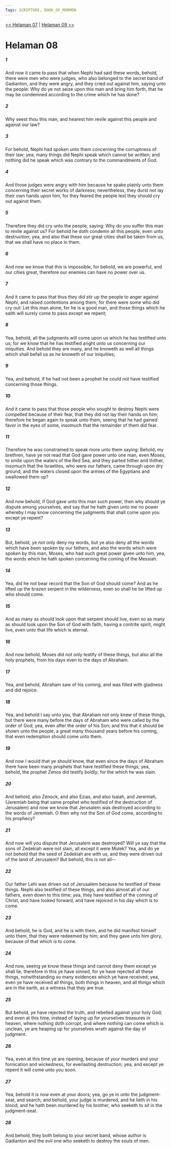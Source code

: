 ```yaml
---
Tags: SCRIPTURE, BOOK_OF_MORMON
---
```


[<< Helaman 07](BOOK_OF_MORMON/10_Helaman/Helaman_07.md) | [Helaman 09 >>](BOOK_OF_MORMON/10_Helaman/Helaman_09.md)

# Helaman 08

##### 1
 And now it came to pass that when Nephi had said these words, behold, there were men who were judges, who also belonged to the secret band of Gadianton, and they were angry, and they cried out against him, saying unto the people: Why do ye not seize upon this man and bring him forth, that he may be condemned according to the crime which he has done?
##### 2
 Why seest thou this man, and hearest him revile against this people and against our law?
##### 3
 For behold, Nephi had spoken unto them concerning the corruptness of their law; yea, many things did Nephi speak which cannot be written; and nothing did he speak which was contrary to the commandments of God.
##### 4
 And those judges were angry with him because he spake plainly unto them concerning their secret works of darkness; nevertheless, they durst not lay their own hands upon him, for they feared the people lest they should cry out against them.
##### 5
 Therefore they did cry unto the people, saying: Why do you suffer this man to revile against us? For behold he doth condemn all this people, even unto destruction; yea, and also that these our great cities shall be taken from us, that we shall have no place in them.
##### 6
 And now we know that this is impossible, for behold, we are powerful, and our cities great, therefore our enemies can have no power over us.
##### 7
 And it came to pass that thus they did stir up the people to anger against Nephi, and raised contentions among them; for there were some who did cry out: Let this man alone, for he is a good man, and those things which he saith will surely come to pass except we repent;
##### 8
 Yea, behold, all the judgments will come upon us which he has testified unto us; for we know that he has testified aright unto us concerning our iniquities. And behold they are many, and he knoweth as well all things which shall befall us as he knoweth of our iniquities;
##### 9
 Yea, and behold, if he had not been a prophet he could not have testified concerning those things.
##### 10
 And it came to pass that those people who sought to destroy Nephi were compelled because of their fear, that they did not lay their hands on him; therefore he began again to speak unto them, seeing that he had gained favor in the eyes of some, insomuch that the remainder of them did fear.
##### 11
 Therefore he was constrained to speak more unto them saying: Behold, my brethren, have ye not read that God gave power unto one man, even Moses, to smite upon the waters of the Red Sea, and they parted hither and thither, insomuch that the Israelites, who were our fathers, came through upon dry ground, and the waters closed upon the armies of the Egyptians and swallowed them up?
##### 12
 And now behold, if God gave unto this man such power, then why should ye dispute among yourselves, and say that he hath given unto me no power whereby I may know concerning the judgments that shall come upon you except ye repent?
##### 13
 But, behold, ye not only deny my words, but ye also deny all the words which have been spoken by our fathers, and also the words which were spoken by this man, Moses, who had such great power given unto him, yea, the words which he hath spoken concerning the coming of the Messiah.
##### 14
 Yea, did he not bear record that the Son of God should come? And as he lifted up the brazen serpent in the wilderness, even so shall he be lifted up who should come.
##### 15
 And as many as should look upon that serpent should live, even so as many as should look upon the Son of God with faith, having a contrite spirit, might live, even unto that life which is eternal.
##### 16
 And now behold, Moses did not only testify of these things, but also all the holy prophets, from his days even to the days of Abraham.
##### 17
 Yea, and behold, Abraham saw of his coming, and was filled with gladness and did rejoice.
##### 18
 Yea, and behold I say unto you, that Abraham not only knew of these things, but there were many before the days of Abraham who were called by the order of God; yea, even after the order of his Son; and this that it should be shown unto the people, a great many thousand years before his coming, that even redemption should come unto them.
##### 19
 And now I would that ye should know, that even since the days of Abraham there have been many prophets that have testified these things; yea, behold, the prophet Zenos did testify boldly; for the which he was slain.
##### 20
 And behold, also Zenock, and also Ezias, and also Isaiah, and Jeremiah, (Jeremiah being that same prophet who testified of the destruction of Jerusalem) and now we know that Jerusalem was destroyed according to the words of Jeremiah. O then why not the Son of God come, according to his prophecy?
##### 21
 And now will you dispute that Jerusalem was destroyed? Will ye say that the sons of Zedekiah were not slain, all except it were Mulek? Yea, and do ye not behold that the seed of Zedekiah are with us, and they were driven out of the land of Jerusalem? But behold, this is not all--
##### 22
 Our father Lehi was driven out of Jerusalem because he testified of these things. Nephi also testified of these things, and also almost all of our fathers, even down to this time; yea, they have testified of the coming of Christ, and have looked forward, and have rejoiced in his day which is to come.
##### 23
 And behold, he is God, and he is with them, and he did manifest himself unto them, that they were redeemed by him; and they gave unto him glory, because of that which is to come.
##### 24
 And now, seeing ye know these things and cannot deny them except ye shall lie, therefore in this ye have sinned, for ye have rejected all these things, notwithstanding so many evidences which ye have received; yea, even ye have received all things, both things in heaven, and all things which are in the earth, as a witness that they are true.
##### 25
 But behold, ye have rejected the truth, and rebelled against your holy God; and even at this time, instead of laying up for yourselves treasures in heaven, where nothing doth corrupt, and where nothing can come which is unclean, ye are heaping up for yourselves wrath against the day of judgment.
##### 26
 Yea, even at this time ye are ripening, because of your murders and your fornication and wickedness, for everlasting destruction; yea, and except ye repent it will come unto you soon.
##### 27
 Yea, behold it is now even at your doors; yea, go ye in unto the judgment-seat, and search; and behold, your judge is murdered, and he lieth in his blood; and he hath been murdered by his brother, who seeketh to sit in the judgment-seat.
##### 28
 And behold, they both belong to your secret band, whose author is Gadianton and the evil one who seeketh to destroy the souls of men.
